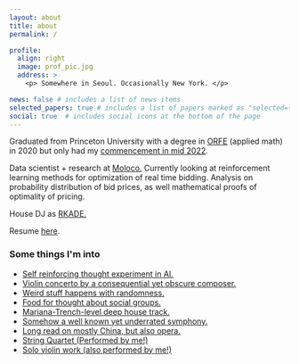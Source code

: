 ```yaml
---
layout: about
title: about
permalink: /

profile:
  align: right
  image: prof_pic.jpg
  address: >
    <p> Somewhere in Seoul. Occasionally New York. </p>

news: false # includes a list of news items
selected_papers: true # includes a list of papers marked as "selected={true}"
social: true  # includes social icons at the bottom of the page
---
```


Graduated from Princeton University with a degree in [ORFE](https://orfe.princeton.edu/home) (applied math) in 2020 but only had my [commencement in mid 2022](https://www.princeton.edu/news/2022/05/18/class-2020-returns-princeton-and-celebrates-campus-commencement). 

Data scientist + research at [Moloco.](https://www.moloco.com/en/) Currently looking at reinforcement learning methods for
optimization of real time bidding. Analysis on probability distribution of bid prices, as well mathematical proofs of optimality of pricing.

House DJ as [RKADE.](https://open.spotify.com/artist/3N2OsL09WQp4QF4U9VpgUq?si=4PLgRXPBS4-NyNo3U9JjQg)

Resume [here](./assets/pdf/resume_russell_kim.pdf).



### Some things I'm into ###

- [Self reinforcing thought experiment in AI.](https://www.lesswrong.com/tag/rokos-basilisk)
- [Violin concerto by a consequential yet obscure composer.](https://www.youtube.com/watch?v=p8uCC3InB74&list=OLAK5uy_n0nmVpdHBqMv6-aPr-v52krEHnWXjC4oU)
- [Weird stuff happens with randomness.](https://gottwurfelt.com/2022/03/14/rolling-the-dice/)
- [Food for thought about social groups.](https://slatestarcodex.com/2014/09/30/i-can-tolerate-anything-except-the-outgroup/) 
- [Mariana-Trench-level deep house track.](https://www.youtube.com/watch?v=jvGm_vZmBTg) 
- [Somehow a well known yet underrated symphony.](https://www.youtube.com/watch?v=GB3zR_X25UU)
- [Long read on mostly China, but also opera.](https://danwang.co/)
- [String Quartet (Performed by me!)](https://youtu.be/fYxELFM_bIY)
- [Solo violin work (also performed by me!)](https://www.youtube.com/watch?v=N2FQD9veLwA)


